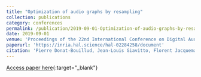 ```yaml
---
title: "Optimization of audio graphs by resampling"
collection: publications
category: conferences
permalink: /publication/2019-09-01-Optimization-of-audio-graphs-by-resampling
date: 2019-09-01
venue: 'Proceedings of the 22nd International Conference on Digital Audio Effects'
paperurl: 'https://inria.hal.science/hal-02284258/document'
citation: 'Pierre Donat-Bouillud, Jean-Louis Giavitto, Florent Jacquemard, &quot;Optimization of audio graphs by resampling&quot; In the proceedings of Proceedings of the 22nd International Conference on Digital Audio Effects, 2019.'
---
```

[Access paper here](https://inria.hal.science/hal-02284258){:target="_blank"}
